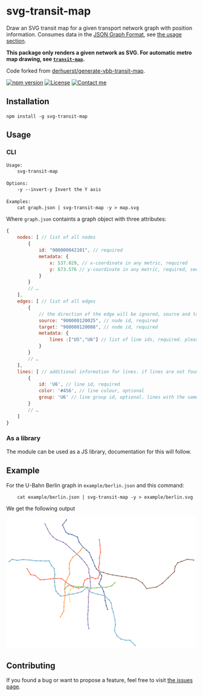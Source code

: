 # svg-transit-map

Draw an SVG transit map for a given transport network graph with position information. Consumes data in the [JSON Graph Format](http://jsongraphformat.info), see [the usage section](#usage).

**This package only renders a given network as SVG. For automatic metro map drawing, see [`transit-map`](https://github.com/juliuste/transit-map).**

Code forked from [derhuerst/generate-vbb-transit-map](https://github.com/derhuerst/generate-vbb-transit-map).

[![npm version](https://img.shields.io/npm/v/svg-transit-map.svg)](https://www.npmjs.com/package/svg-transit-map)
[![License](https://img.shields.io/github/license/juliuste/svg-transit-map.svg?style=flat)](license)
[![Contact me](https://img.shields.io/badge/contact-email-turquoise)](mailto:mail@juliustens.eu)

## Installation

```shell
npm install -g svg-transit-map
```

## Usage

### CLI

```shell
Usage:
    svg-transit-map

Options:
    -y --invert-y Invert the Y axis

Examples:
    cat graph.json | svg-transit-map -y > map.svg
```

Where `graph.json` containts a graph object with three attributes:

```js
{
    nodes: [ // list of all nodes
        {
            id: "900000042101", // required
            metadata: {
                x: 537.029, // x-coordinate in any metric, required
                y: 673.576 // y-coordinate in any metric, required, see also the --invert-y option
            }
        }
        // …
    ],
    edges: [ // list of all edges
        {
            // the direction of the edge will be ignored, source and target are therefore interchangeable
            source: "900000120025", // node id, required
            target: "900000120008", // node id, required
            metadata: {
                lines :["U5","U6"] // list of line ids, required. please note that parallel lines must be modeled as one edge with two metadata.lines entries
            }
        }
        // …
    ],
    lines: [ // additional information for lines. if lines are not found in this list, default colour / group will be applied
        {
            id: 'U6', // line id, required
            color: '#456', // line colour, optional
            group: 'U6' // line group id, optional. lines with the same group id will be merged info one for sections where they run in parallel
        }
        // …
    ]
}
```

### As a library

The module can be used as a JS library, documentation for this will follow.

## Example

For the U-Bahn Berlin graph in `example/berlin.json` and this command:

```shell
    cat example/berlin.json | svg-transit-map -y > example/berlin.svg
```

We get the following output

![Berlin subway generated transit map](example/berlin.svg)

## Contributing

If you found a bug or want to propose a feature, feel free to visit [the issues page](https://github.com/juliuste/svg-transit-map/issues).
